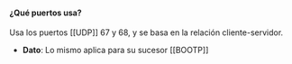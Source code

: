 #### ¿Qué puertos usa?
Usa los puertos [[UDP]] 67 y 68, y se basa en la relación cliente-servidor.
- **Dato**: Lo mismo aplica para su sucesor [[BOOTP]]